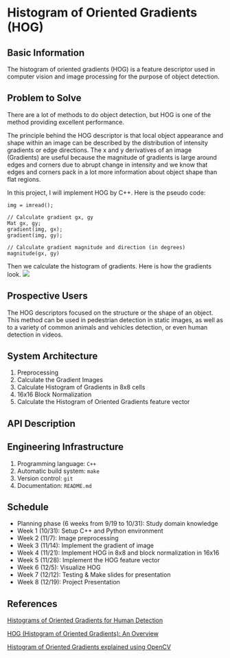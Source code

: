 # Histogram of Oriented Gradients (HOG)
## Basic Information
The histogram of oriented gradients (HOG) is a feature descriptor used in computer vision and image processing for the purpose of object detection.
## Problem to Solve
There are a lot of methods to do object detection, but HOG is one of the method providing excellent performance.

The principle behind the HOG descriptor is that local object appearance and shape within an image can be described by the distribution of intensity gradients or edge directions. The x and y derivatives of an image (Gradients) are useful because the magnitude of gradients is large around edges and corners due to abrupt change in intensity and we know that edges and corners pack in a lot more information about object shape than flat regions.

In this project, I will implement HOG by C++. Here is the pseudo code:
```
img = imread();

// Calculate gradient gx, gy
Mat gx, gy;
gradient(img, gx);
gradient(img, gy);

// Calculate gradient magnitude and direction (in degrees)
magnitude(gx, gy)
```
Then we calculate the histogram of gradients. Here is how the gradients look.
![](https://learnopencv.com/wp-content/uploads/2016/12/hog-cell-gradients.png)

## Prospective Users
The HOG descriptors focused on the structure or the shape of an object. This method can be used in pedestrian detection in static images, as well as to a variety of common animals and vehicles detection, or even human detection in videos.

## System Architecture
1. Preprocessing
2. Calculate the Gradient Images
3. Calculate Histogram of Gradients in 8x8 cells
4. 16x16 Block Normalization
5. Calculate the Histogram of Oriented Gradients feature vector

## API Description

## Engineering Infrastructure
1. Programming language: `C++`
2. Automatic build system: `make`
3. Version control: `git`
4. Documentation: `README.md`

## Schedule
* Planning phase (6 weeks from 9/19 to 10/31): Study domain knowledge
* Week 1 (10/31): Setup C++ and Python environment
* Week 2 (11/7): Image preprocessing 
* Week 3 (11/14): Implement the gradient of image
* Week 4 (11/21): Implement HOG in 8x8 and block normalization in 16x16
* Week 5 (11/28): Implement the HOG feature vector
* Week 6 (12/5): Visualize HOG
* Week 7 (12/12): Testing & Make slides for presentation
* Week 8 (12/19): Project Presentation

## References
[Histograms of Oriented Gradients for Human Detection](https://lear.inrialpes.fr/people/triggs/pubs/Dalal-cvpr05.pdf)

[HOG (Histogram of Oriented Gradients): An Overview](https://towardsdatascience.com/hog-histogram-of-oriented-gradients-67ecd887675f)

[Histogram of Oriented Gradients explained using OpenCV](https://learnopencv.com/histogram-of-oriented-gradients/)
